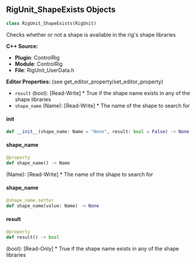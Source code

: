 ## RigUnit_ShapeExists Objects

```python
class RigUnit_ShapeExists(RigUnit)
```

Checks whether or not a shape is available in the rig's shape libraries

**C++ Source:**

- **Plugin**: ControlRig
- **Module**: ControlRig
- **File**: RigUnit_UserData.h

**Editor Properties:** (see get_editor_property/set_editor_property)

- ``result`` (bool):  [Read-Write] * True if the shape name exists in any of the shape libraries
- ``shape_name`` (Name):  [Read-Write] * The name of the shape to search for

<a id="unreal.RigUnit_ShapeExists.__init__"></a>

#### __init__

```python
def __init__(shape_name: Name = "None", result: bool = False) -> None
```

<a id="unreal.RigUnit_ShapeExists.shape_name"></a>

#### shape_name

```python
@property
def shape_name() -> Name
```

(Name):  [Read-Write] * The name of the shape to search for

<a id="unreal.RigUnit_ShapeExists.shape_name"></a>

#### shape_name

```python
@shape_name.setter
def shape_name(value: Name) -> None
```

<a id="unreal.RigUnit_ShapeExists.result"></a>

#### result

```python
@property
def result() -> bool
```

(bool):  [Read-Only] * True if the shape name exists in any of the shape libraries

<a id="unreal.RigUnit_DebugBezier"></a>